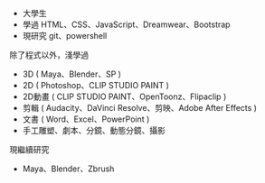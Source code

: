 - 大學生
- 學過 HTML、CSS、JavaScript、Dreamwear、Bootstrap
- 現研究 git、powershell

除了程式以外，淺學過
- 3D ( Maya、Blender、SP )
- 2D ( Photoshop、CLIP STUDIO PAINT )
- 2D動畫 ( CLIP STUDIO PAINT、OpenToonz、Flipaclip )
- 剪輯 ( Audacity、DaVinci Resolve、剪映、Adobe After Effects )
- 文書 ( Word、Excel、PowerPoint )
- 手工雕塑、劇本、分鏡、動態分鏡、攝影

現繼續研究
* Maya、Blender、Zbrush

<!---
ddk070/ddk070 is a ✨ special ✨ repository because its `README.md` (this file) appears on your GitHub profile.
You can click the Preview link to take a look at your changes.

有些東西學過，但都忘得差不多了。根本不敢說><

--->
